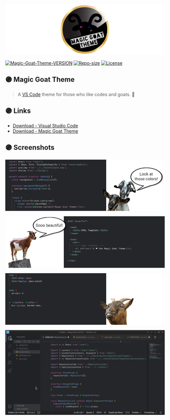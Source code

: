 ![Magic Goat Theme - LOGO](images/magic-goat-theme-logo-GIF.gif)

[![Magic-Goat-Theme-VERSION](https://img.shields.io/badge/Version-1.4.0-blueviolet)](CHANGELOG.md#🐐) [![Repo-size](https://img.shields.io/github/repo-size/imtherouser/MagicGoatTheme?label=Repo%20size&color=blueviolet)](#🐐) [![License](https://img.shields.io/badge/License-MIT-blueviolet)](License#🐐)

## 🟣 Magic Goat Theme

> A [VS Code](https://code.visualstudio.com/) theme for those who like codes and goats. 🐐

## 🟣 Links

- [Download - Visual Studio Code](https://code.visualstudio.com/)
- [Download - Magic Goat Theme](https://marketplace.visualstudio.com/items?itemName=BON4S.magic-goat-theme)

## 🟣 Screenshots

![Magic Goat Theme - SCREENSHOT 01](images/magic-goat-theme-screenshot-1.png)

![Magic Goat Theme - SCREENSHOT 02](images/magic-goat-theme-screenshot-2.png)

![Magic Goat Theme - SCREENSHOT 03](images/magic-goat-theme-screenshot-3.png)

![Magic Goat Theme - SCREENSHOT 05](images/magic-goat-theme-screenshot-5.gif)
